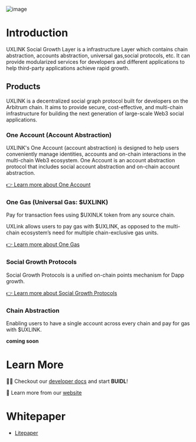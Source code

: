 ![image](https://uxuy.hk.ufileos.com/uxlink-layer.jpeg)
# Introduction
UXLINK Social Growth Layer is a infrastructure Layer which contains chain abstraction, accounts abstraction, universal gas,social protocols, etc. It can provide modularized services for developers and different applications to help third-party applications achieve rapid growth.

## Products

UXLINK is a decentralized social graph protocol built for developers on the Arbitrum chain. It aims to provide secure, cost-effective, and multi-chain infrastructure for building the next generation of large-scale Web3 social applications.

### One Account (Account Abstraction)
UXLINK's One Account (account abstraction) is designed to help users conveniently manage identities, accounts and on-chain interactions in the multi-chain Web3 ecosystem.
One Account is an account abstraction protocol that includes social account abstraction and on-chain account abstraction.

[👉 Learn more about One Account](https://docs.uxlink.io/layer/technology/one-account-account-abstraction)

### One Gas (Universal Gas: $UXLINK)
Pay for transaction fees using $UXINLK token from any source chain.

UXLink allows users to pay gas with $UXLINK, as opposed to the multi-chain ecosystem’s need for multiple chain-exclusive gas units​.

[👉 Learn more about One Gas](https://docs.uxlink.io/layer/technology/one-gas-universal-gas-usduxlink)


### Social Growth Protocols
Social Growth Protocols is a unified on-chain points mechanism for Dapp growth.

[👉 Learn more about Social Growth Protocols](https://docs.uxlink.io/layer/technology/social-growth-protocols-social-data-and-universal-points)

### Chain Abstraction
Enabling users to have a single account across every chain and pay for gas with $UXLINK.

**coming soon**

# Learn More
👩‍💻 Checkout our [developer docs](https://docs.uxlink.io/layer) and start **BUIDL**!

🧙 Learn more from our [website](https://uxlink.io)

# Whitepaper
* [Litepaper](https://docs.uxlink.io/layer/whitepaper/white-paper)
